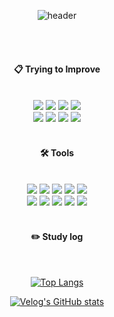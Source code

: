 <div align="center">
  
![header](https://capsule-render.vercel.app/api?type=waving&color=0:FFC0CB,100:87CEEB&height=200&section=header&text=%20juliejoyy%20👩🏻‍💻&fontSize=40&fontColor=ffffff&fontAlign=70&fontAlignY=40&desc=%20Welcome%20to%20my%20GitHub%20profile!%20&descSize=18&descAlign=75&descAlignY=60&descFontColor=000000)


  
 <br/>
 <br/>


#### :clipboard: Trying to Improve

<br/>

<!-- Tech Stack -->
<img src="https://img.shields.io/badge/Python-3776AB?style=for-the-badge&logo=Python&logoColor=white">
<img src="https://img.shields.io/badge/PyTorch-EE4C2C?style=for-the-badge&logo=PyTorch&logoColor=white">
<img src="https://img.shields.io/badge/Scikit--learn-F7931E?style=for-the-badge&logo=scikitlearn&logoColor=white">
<img src="https://img.shields.io/badge/OpenCV-5C3EE8?style=for-the-badge&logo=OpenCV&logoColor=white">
<br/>
<img src="https://img.shields.io/badge/CSS3-1572B6?style=for-the-badge&logo=CSS3&logoColor=white">
<img src="https://img.shields.io/badge/React-61DAFB?style=for-the-badge&logo=React&logoColor=white">
<img src="https://img.shields.io/badge/JavaScript-F7DF1E?style=for-the-badge&logo=JavaScript&logoColor=black">
<img src="https://img.shields.io/badge/HTML5-E34F26?style=for-the-badge&logo=HTML5&logoColor=white">

<br/>
<br/>

#### :hammer_and_wrench: Tools

<br/>

<!-- Tools -->
<img src="https://img.shields.io/badge/Notion-000000?style=for-the-badge&logo=Notion&logoColor=white">
<img src="https://img.shields.io/badge/GitHub-181717?style=for-the-badge&logo=GitHub&logoColor=white">
<img src="https://img.shields.io/badge/Figma-F24E1E?style=for-the-badge&logo=Figma&logoColor=white">
<img src="https://img.shields.io/badge/VSCode-007ACC?style=for-the-badge&logo=VisualStudioCode&logoColor=white&logoWidth=20">
<img src="https://img.shields.io/badge/Jupyter-F37626?style=for-the-badge&logo=Jupyter&logoColor=white">
<br/>
<img src="https://img.shields.io/badge/Slack-4A154B?style=for-the-badge&logo=Slack&logoColor=white">
<img src="https://img.shields.io/badge/Premiere%20Pro-9999FF?style=for-the-badge&logo=AdobePremierePro&logoColor=white&logoWidth=20">
<img src="https://img.shields.io/badge/RStudio-75AADB?style=for-the-badge&logo=RStudio&logoColor=white">
<img src="https://img.shields.io/badge/Eclipse-2C2255?style=for-the-badge&logo=Eclipse&logoColor=white">
<img src="https://img.shields.io/badge/HuggingFace-FFD400?style=for-the-badge&logo=HuggingFace&logoColor=black">


<br/>
<br/>

#### :pencil2: Study log

<br/>

[![Top Langs](https://github-readme-stats.vercel.app/api/top-langs/?username=juliejoyy&layout=compact)](https://github.com/anuraghazra/github-readme-stats)

[![Velog's GitHub stats](https://velog-readme-stats.vercel.app/api?name=juliejoy__&color=dark)](https://velog.io/@juliejoy__/posts)

</div>
